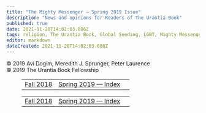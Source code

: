 ```yaml
---
title: "The Mighty Messenger — Spring 2019 Issue"
description: "News and opinions for Readers of The Urantia Book"
published: true
date: 2021-11-28T14:02:03.086Z
tags: religion, The Urantia Book, Global Seeding, LGBT, Mighty Messenger, article
editor: markdown
dateCreated: 2021-11-28T14:02:03.086Z
---
```


<p class="v-card v-sheet theme--light grey lighten-3 px-2">© 2019 Avi Dogim, Meredith J. Sprunger, Peter Laurence<br>© 2019 The Urantia Book Fellowship</p>
<figure class="table chapter-navigator">
  <table>
    <tbody>
      <tr>
        <td>
        <a href="/en/article/The_Mighty_Messenger_2018_Fall">
          <span class="mdi mdi-arrow-left-drop-circle"></span><span class="pl-2">Fall 2018</span>
        </a>
        </td>
        <td>
        <a href="/en/index/articles_mighty_messenger#spring-2019">
          <span class="mdi mdi-book-open-variant"></span><span class="pl-2">Spring 2019 — Index</span>
        </a>
        </td>
        <td>
        </td>
      </tr>
    </tbody>
  </table>
</figure>





<figure class="table chapter-navigator">
  <table>
    <tbody>
      <tr>
        <td>
        <a href="/en/article/The_Mighty_Messenger_2018_Fall">
          <span class="mdi mdi-arrow-left-drop-circle"></span><span class="pl-2">Fall 2018</span>
        </a>
        </td>
        <td>
        <a href="/en/index/articles_mighty_messenger#spring-2019">
          <span class="mdi mdi-book-open-variant"></span><span class="pl-2">Spring 2019 — Index</span>
        </a>
        </td>
        <td>
        </td>
      </tr>
    </tbody>
  </table>
</figure>